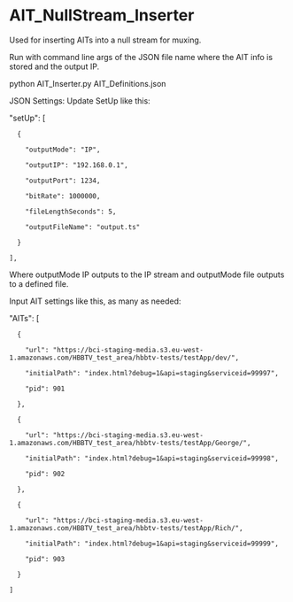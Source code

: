 # AIT_NullStream_Inserter
Used for inserting AITs into a null stream for muxing.

Run with command line args of the JSON file name where the AIT info is stored and the output IP.

python AIT_Inserter.py AIT_Definitions.json 

JSON Settings:
Update SetUp like this:

"setUp": [

      {
      
        "outputMode": "IP",
        
        "outputIP": "192.168.0.1",
        
        "outputPort": 1234,
        
        "bitRate": 1000000,
        
        "fileLengthSeconds": 5,
        
        "outputFileName": "output.ts"
        
      }
      
    ],
    
Where outputMode IP outputs to the IP stream and outputMode file outputs to a defined file.



Input AIT settings like this, as many as needed:

"AITs": [

      {
      
        "url": "https://bci-staging-media.s3.eu-west-1.amazonaws.com/HBBTV_test_area/hbbtv-tests/testApp/dev/",
        
        "initialPath": "index.html?debug=1&api=staging&serviceid=99997",
        
        "pid": 901
        
      },
      
      {
      
        "url": "https://bci-staging-media.s3.eu-west-1.amazonaws.com/HBBTV_test_area/hbbtv-tests/testApp/George/",
        
        "initialPath": "index.html?debug=1&api=staging&serviceid=99998",
        
        "pid": 902
        
      },
      
      {
      
        "url": "https://bci-staging-media.s3.eu-west-1.amazonaws.com/HBBTV_test_area/hbbtv-tests/testApp/Rich/",
        
        "initialPath": "index.html?debug=1&api=staging&serviceid=99999",
        
        "pid": 903
        
      }
      
    ]
    
